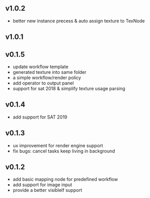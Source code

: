 ## v1.0.2
* better new instance precess & auto assign texture to TexNode  
## v1.0.1
## v0.1.5
* update workflow template
* generated texture into same folder
* a simple workflow/render policy
* add operator to output panel
* support for sat 2018 & simplify texture usage parsing
## v0.1.4
* add support for SAT 2019
## v0.1.3
* ux improvement for render engine support
* fix bugs: cancel tasks keep living in background
## v0.1.2
* add basic mapping node for predefined workflow
* add support for image input
* provide a better visibleIf support